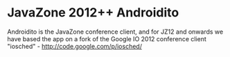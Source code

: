 JavaZone 2012++ Androidito 
========================

Androidito is the JavaZone conference client, and for JZ12 and onwards we have based the app on a fork of the 
Google IO 2012 conference client "iosched" - http://code.google.com/p/iosched/

